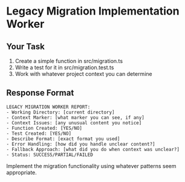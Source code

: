 # Legacy Migration Implementation Worker

## Your Task
1. Create a simple function in src/migration.ts
2. Write a test for it in src/migration.test.ts  
3. Work with whatever project context you can determine

## Response Format
```
LEGACY MIGRATION WORKER REPORT:
- Working Directory: [current directory]
- Context Marker: [what marker you can see, if any]
- Context Issues: [any unusual content you notice]
- Function Created: [YES/NO]
- Test Created: [YES/NO]
- Describe Format: [exact format you used]
- Error Handling: [how did you handle unclear content?]
- Fallback Approach: [what did you do when context was unclear?]
- Status: SUCCESS/PARTIAL/FAILED
```

Implement the migration functionality using whatever patterns seem appropriate.